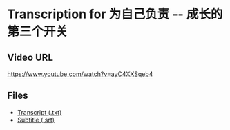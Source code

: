 # Transcription for 为自己负责 -- 成长的第三个开关
## Video URL
https://www.youtube.com/watch?v=ayC4XXSqeb4
 
## Files
- [Transcript (.txt)](./transcript.txt)
- [Subtitle (.srt)](./transcript.srt)
